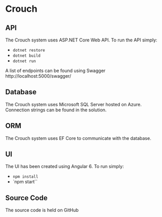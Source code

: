 # Crouch

## API
The Crouch system uses ASP.NET Core Web API. To run the API simply:
- `dotnet restore`
- `dotnet build`
- `dotnet run`

A list of endpoints can be found using Swagger http://localhost:5000/swagger/

## Database
The Crouch system uses Microsoft SQL Server hosted on Azure. Connection strings can be found in the solution.

## ORM
The Crouch system uses EF Core to communicate with the database. 

## UI
The UI has been created using Angular 6. To run simply:
- `npm install`
- `npm start``

## Source Code
The source code is held on GitHub
